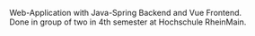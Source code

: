 Web-Application with Java-Spring Backend and Vue Frontend. <br>
Done in group of two in 4th semester at Hochschule RheinMain.
